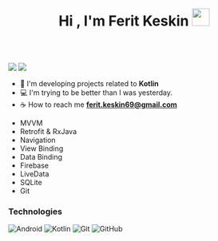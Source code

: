 <h1 align="center">Hi , I'm Ferit Keskin <img src="https://media.giphy.com/media/hvRJCLFzcasrR4ia7z/giphy.gif" width="35"></h1>

</br></br>

<img src="https://github-readme-stats.vercel.app/api?username=feritkeskin&show_icons=true&theme=radical">

<img src="https://github-readme-stats.vercel.app/api/top-langs/?username=feritkeskin&layout=compact&show_icons=true&theme=radical">

- 📱 I'm developing projects related to **Kotlin**
- 💻 I'm trying to be better than I was yesterday.
- ☕ How to reach me **ferit.keskin69@gmail.com**

* MVVM
* Retrofit & RxJava
* Navigation
* View Binding
* Data Binding
* Firebase
* LiveData
* SQLite
* Git

### Technologies

![Android](https://img.shields.io/badge/Android-3DDC84?style=for-the-badge&logo=android&logoColor=white)
![Kotlin](https://img.shields.io/badge/kotlin-%230095D5.svg?style=for-the-badge&logo=kotlin&logoColor=white)
![Git](https://img.shields.io/badge/git-%23F05033.svg?style=for-the-badge&logo=git&logoColor=white)
![GitHub](https://img.shields.io/badge/github-%23121011.svg?style=for-the-badge&logo=github&logoColor=white)

<p align="left">
<a href="https://www.linkedin.com/in/feritkeskin/"/></a>
</p>
